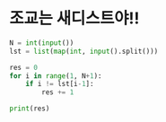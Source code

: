 # 조교는 새디스트야!!

```python
N = int(input())
lst = list(map(int, input().split()))

res = 0
for i in range(1, N+1):
    if i != lst[i-1]:
        res += 1

print(res)
```

